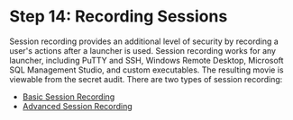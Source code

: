 [title]: # (14. Recording Sessions)
[tags]: # (Session Recording)
[priority]: # (1014)

# Step 14: Recording Sessions

Session recording provides an additional level of security by recording a user's actions after a launcher is used. Session recording works for any launcher, including PuTTY and SSH, Windows Remote Desktop, Microsoft SQL Management Studio, and custom executables. The resulting movie is viewable from the secret audit. There are two types of session recording:

- [Basic Session Recording](../../session-recording/index.md)
- [Advanced Session Recording](../../session-recording/index.md)
